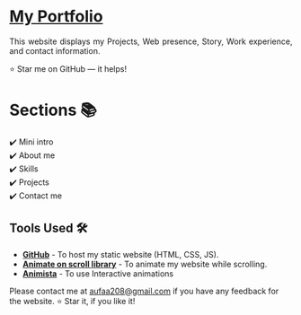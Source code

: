 # <a href="https://aufaa03.github.io/" target="_blank">My Portfolio</a>
<p align="justify">This website displays my Projects, Web presence, Story, Work experience, and contact information.</p>



:star: Star me on GitHub — it helps!

# Sections 📚

✔️ Mini intro\
✔️ About me \
✔️ Skills\
✔️ Projects\
✔️ Contact me

## Tools Used 🛠️
* [<b>GitHub</b>](https://github.com/) - To host my static website (HTML, CSS, JS).
* [<b>Animate on scroll library</b>](https://github.com/michalsnik/aos) - To animate my website while scrolling.
* [<b>Animista</b>](https://animista.net/) - To use Interactive animations


Please contact me at aufaa208@gmail.com if you have any feedback for the website. :star: Star it, if you like it!
